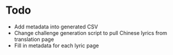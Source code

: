 # Todo

- Add metadata into generated CSV
- Change challenge generation script to pull Chinese lyrics from translation page
- Fill in metadata for each lyric page

